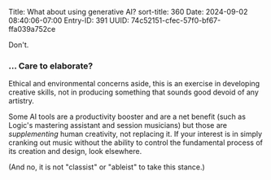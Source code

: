 Title: What about using generative AI?
sort-title: 360
Date: 2024-09-02 08:40:06-07:00
Entry-ID: 391
UUID: 74c52151-cfec-57f0-bf67-ffa039a752ce

Don't.

### ... Care to elaborate?

Ethical and environmental concerns aside, this is an exercise in developing creative skills, not in producing something that sounds good devoid of any artistry.

Some AI tools are a productivity booster and are a net benefit (such as Logic's mastering assistant and session musicians) but those are *supplementing* human creativity, not replacing it. If your interest is in simply cranking out music without the ability to control the fundamental process of its creation and design, look elsewhere.

(And no, it is not "classist" or "ableist" to take this stance.)

